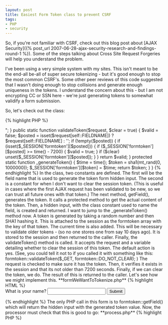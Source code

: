 ```yaml
---
layout: post
title: Easiest Form Token class to prevent CSRF
tags:
- PHP
- security
---
```


So, if you're not familiar with CSRF, check out this blog post about [AJAX Security]({% post_url 2007-06-28-ajax-security-research-and-findings-round-1 %}).  Some of the steps talking about Cross Site Request Forgeries will help you understand the problem.

I've been using a very simple system with my sites.  This isn't meant to be the end-all be-all of super secure tokenizing - but it's good enough to stop the most common CSRF's.  Some other peer reviews of this code suggested that I wasn't doing enough to stop collisions and generate enough uniqueness in the tokens.  I understand the concern about this - but I am not encrypting CC or SSN here - we're just generating tokens to somewhat validify a form submission.

So, let's check out the class:

{% highlight PHP %}
<?php
class formtoken
{
    const FIELDNAME = 'tok';
    const DO_NOT_CLEAR = FALSE;

    public static function getField()
    {
        $token = self::_generateToken();
        return "<input type="hidden" name="" . self::FIELDNAME . "" value="{$token}"></input>";
    }

    public static function validateToken($request, $clear = true)
    {
        $valid = false;
        $posted = isset($request[self::FIELDNAME]) ? $request[self::FIELDNAME] : '';

        if (!empty($posted)) {
            if (isset($_SESSION['formtoken'][$posted])) {
                 if ($_SESSION['formtoken'][$posted] >= time() - 7200) {
                    $valid = true;
                 }
                 if ($clear) unset($_SESSION['formtoken'][$posted]);
            }
        }

        return $valid;
    }

    protected static function _generateToken()
    {
        $time = time();
        $token = sha1(mt_rand(0, 1000000));
        $_SESSION['formtoken'][$token] = $time;
        return $token;
    }
}
{% endhighlight %}



In the class, two constants are defined.  The first will be the field name that is used to generate the token form hidden input.  The second is a constant for when I don't want to clear the session token.  (This is useful in cases where the first AJAX request has been validated to be new, so we can trust all future ones with that token.)

The next method, getField(), generates the token.  It calls a protected method to get the actual content of the token.  Then, a hidden input, with the class constant used to name the field, is created and returned.

I want to jump to the _generateToken() method now.  A token is generated by taking a random number and then SHA1 hashing it.  This is attached to the session as the formtoken array with the key of that token.  The current time is also added.  This will be necessary to validate older tokens - (so no one stores one from say 10 days ago).  It is stored to the session and then returned to the caller.

Finally, the validateToken() method is called.  It accepts the request and a variable detailing whether to clear the session of this token.  The default action is yes.  (See, you could tell it not to if you called it with something like this: formtoken::validateToken($_GET, formtoken::DO_NOT_CLEAR); )

The request is checked to make sure it has the token.  Then, it verifies it exists in the session and that its not older than 7200 seconds.  Finally, if we can clear the token, we do.  The result of this is returned to the caller.

Let's see how we might implement this.

**formWeWantToTokenize.php**

    
{% highlight HTML %}
<form action="process.php" method="post">
<label>What is your name? <input name="name"></input></label>
<input type="submit"></input>
</form>
{% endhighlight %}


The only PHP call in this form is to formtoken::getField() which will return the hidden input with the generated token value.

Now, the processor must check that this is good to go:
**process.php**

    
{% highlight PHP %}
<?php
if (formtoken::validateToken($_POST)) {
    /** do other stuff **/
}
else {
    die('The form is not valid or has expired.');
}
{% endhighlight %}

